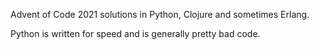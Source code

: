 Advent of Code 2021 solutions in Python, Clojure and sometimes Erlang.

Python is written for speed and is generally pretty bad code.
